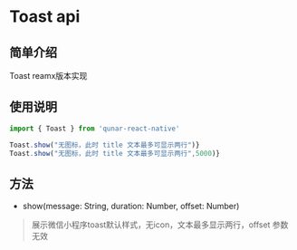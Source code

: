 # Toast api

## 简单介绍
Toast reamx版本实现
## 使用说明
```js
import { Toast } from 'qunar-react-native'

Toast.show("无图标，此时 title 文本最多可显示两行")}
Toast.show("无图标，此时 title 文本最多可显示两行",5000)}
```

## 方法

* show(message: String, duration: Number, offset: Number)
> 展示微信小程序toast默认样式，无icon，文本最多显示两行，offset 参数无效
